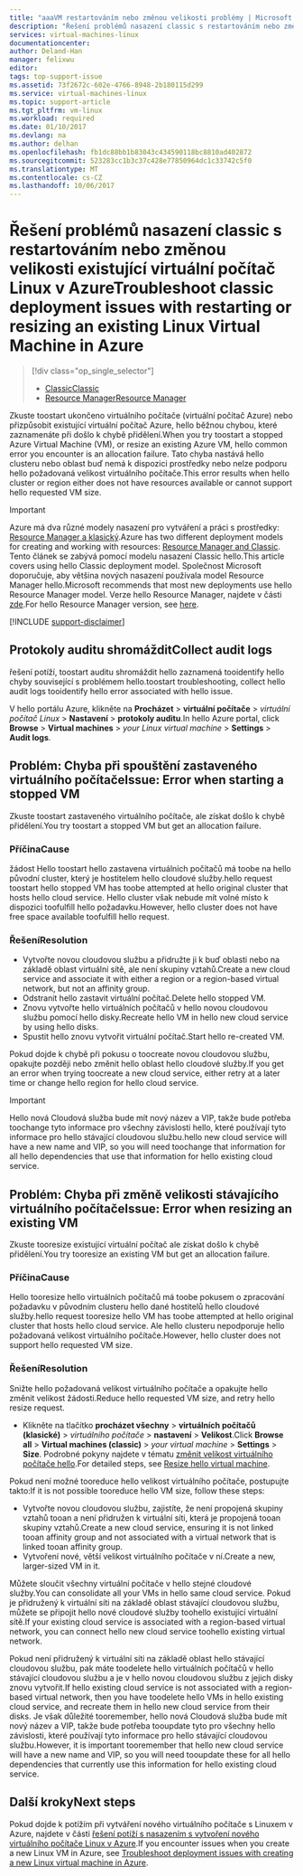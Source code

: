 ```yaml
---
title: "aaaVM restartováním nebo změnou velikosti problémy | Microsoft Docs"
description: "Řešení problémů nasazení classic s restartováním nebo změnou velikosti existující virtuální počítač Linux v Azure"
services: virtual-machines-linux
documentationcenter: 
author: Deland-Han
manager: felixwu
editor: 
tags: top-support-issue
ms.assetid: 73f2672c-602e-4766-8948-2b180115d299
ms.service: virtual-machines-linux
ms.topic: support-article
ms.tgt_pltfrm: vm-linux
ms.workload: required
ms.date: 01/10/2017
ms.devlang: na
ms.author: delhan
ms.openlocfilehash: fb1dc88bb1b83043c434590118bc8810ad402872
ms.sourcegitcommit: 523283cc1b3c37c428e77850964dc1c33742c5f0
ms.translationtype: MT
ms.contentlocale: cs-CZ
ms.lasthandoff: 10/06/2017
---
```

# <a name="troubleshoot-classic-deployment-issues-with-restarting-or-resizing-an-existing-linux-virtual-machine-in-azure"></a><span data-ttu-id="e73df-103">Řešení problémů nasazení classic s restartováním nebo změnou velikosti existující virtuální počítač Linux v Azure</span><span class="sxs-lookup"><span data-stu-id="e73df-103">Troubleshoot classic deployment issues with restarting or resizing an existing Linux Virtual Machine in Azure</span></span>
> [!div class="op_single_selector"]
> * [<span data-ttu-id="e73df-104">Classic</span><span class="sxs-lookup"><span data-stu-id="e73df-104">Classic</span></span>](restart-resize-error-troubleshooting.md)
> * [<span data-ttu-id="e73df-105">Resource Manager</span><span class="sxs-lookup"><span data-stu-id="e73df-105">Resource Manager</span></span>](../restart-resize-error-troubleshooting.md?toc=%2fazure%2fvirtual-machines%2flinux%2ftoc.json)
> 
> 

<span data-ttu-id="e73df-106">Zkuste toostart ukončeno virtuálního počítače (virtuální počítač Azure) nebo přizpůsobit existující virtuální počítač Azure, hello běžnou chybou, které zaznamenáte při došlo k chybě přidělení.</span><span class="sxs-lookup"><span data-stu-id="e73df-106">When you try toostart a stopped Azure Virtual Machine (VM), or resize an existing Azure VM, hello common error you encounter is an allocation failure.</span></span> <span data-ttu-id="e73df-107">Tato chyba nastává hello clusteru nebo oblast buď nemá k dispozici prostředky nebo nelze podporu hello požadovaná velikost virtuálního počítače.</span><span class="sxs-lookup"><span data-stu-id="e73df-107">This error results when hello cluster or region either does not have resources available or cannot support hello requested VM size.</span></span>

> [!IMPORTANT] 
> <span data-ttu-id="e73df-108">Azure má dva různé modely nasazení pro vytváření a práci s prostředky: [Resource Manager a klasický](../../../resource-manager-deployment-model.md).</span><span class="sxs-lookup"><span data-stu-id="e73df-108">Azure has two different deployment models for creating and working with resources: [Resource Manager and Classic](../../../resource-manager-deployment-model.md).</span></span> <span data-ttu-id="e73df-109">Tento článek se zabývá pomocí modelu nasazení Classic hello.</span><span class="sxs-lookup"><span data-stu-id="e73df-109">This article covers using hello Classic deployment model.</span></span> <span data-ttu-id="e73df-110">Společnost Microsoft doporučuje, aby většina nových nasazení používala model Resource Manager hello.</span><span class="sxs-lookup"><span data-stu-id="e73df-110">Microsoft recommends that most new deployments use hello Resource Manager model.</span></span> <span data-ttu-id="e73df-111">Verze hello Resource Manager, najdete v části [zde](../restart-resize-error-troubleshooting.md?toc=%2fazure%2fvirtual-machines%2flinux%2ftoc.json).</span><span class="sxs-lookup"><span data-stu-id="e73df-111">For hello Resource Manager version, see [here](../restart-resize-error-troubleshooting.md?toc=%2fazure%2fvirtual-machines%2flinux%2ftoc.json).</span></span>

[!INCLUDE [support-disclaimer](../../../../includes/support-disclaimer.md)]

## <a name="collect-audit-logs"></a><span data-ttu-id="e73df-112">Protokoly auditu shromáždit</span><span class="sxs-lookup"><span data-stu-id="e73df-112">Collect audit logs</span></span>
<span data-ttu-id="e73df-113">řešení potíží, toostart auditu shromáždit hello zaznamená tooidentify hello chyby související s problémem hello.</span><span class="sxs-lookup"><span data-stu-id="e73df-113">toostart troubleshooting, collect hello audit logs tooidentify hello error associated with hello issue.</span></span>

<span data-ttu-id="e73df-114">V hello portálu Azure, klikněte na **Procházet** > **virtuální počítače** > *virtuální počítač Linux*  >   **Nastavení** > **protokoly auditu**.</span><span class="sxs-lookup"><span data-stu-id="e73df-114">In hello Azure portal, click **Browse** > **Virtual machines** > *your Linux virtual machine* > **Settings** > **Audit logs**.</span></span>

## <a name="issue-error-when-starting-a-stopped-vm"></a><span data-ttu-id="e73df-115">Problém: Chyba při spouštění zastaveného virtuálního počítače</span><span class="sxs-lookup"><span data-stu-id="e73df-115">Issue: Error when starting a stopped VM</span></span>
<span data-ttu-id="e73df-116">Zkuste toostart zastaveného virtuálního počítače, ale získat došlo k chybě přidělení.</span><span class="sxs-lookup"><span data-stu-id="e73df-116">You try toostart a stopped VM but get an allocation failure.</span></span>

### <a name="cause"></a><span data-ttu-id="e73df-117">Příčina</span><span class="sxs-lookup"><span data-stu-id="e73df-117">Cause</span></span>
<span data-ttu-id="e73df-118">žádost Hello toostart hello zastavena virtuálních počítačů má toobe na hello původní cluster, který je hostitelem hello cloudové služby.</span><span class="sxs-lookup"><span data-stu-id="e73df-118">hello request toostart hello stopped VM has toobe attempted at hello original cluster that hosts hello cloud service.</span></span> <span data-ttu-id="e73df-119">Hello cluster však nebude mít volné místo k dispozici toofulfill hello požadavku.</span><span class="sxs-lookup"><span data-stu-id="e73df-119">However, hello cluster does not have free space available toofulfill hello request.</span></span>

### <a name="resolution"></a><span data-ttu-id="e73df-120">Řešení</span><span class="sxs-lookup"><span data-stu-id="e73df-120">Resolution</span></span>
* <span data-ttu-id="e73df-121">Vytvořte novou cloudovou službu a přidružte ji k buď oblasti nebo na základě oblast virtuální sítě, ale není skupiny vztahů.</span><span class="sxs-lookup"><span data-stu-id="e73df-121">Create a new cloud service and associate it with either a region or a region-based virtual network, but not an affinity group.</span></span>
* <span data-ttu-id="e73df-122">Odstranit hello zastavit virtuální počítač.</span><span class="sxs-lookup"><span data-stu-id="e73df-122">Delete hello stopped VM.</span></span>
* <span data-ttu-id="e73df-123">Znovu vytvořte hello virtuálních počítačů v hello novou cloudovou službu pomocí hello disky.</span><span class="sxs-lookup"><span data-stu-id="e73df-123">Recreate hello VM in hello new cloud service by using hello disks.</span></span>
* <span data-ttu-id="e73df-124">Spustit hello znovu vytvořit virtuální počítač.</span><span class="sxs-lookup"><span data-stu-id="e73df-124">Start hello re-created VM.</span></span>

<span data-ttu-id="e73df-125">Pokud dojde k chybě při pokusu o toocreate novou cloudovou službu, opakujte později nebo změnit hello oblast hello cloudové služby.</span><span class="sxs-lookup"><span data-stu-id="e73df-125">If you get an error when trying toocreate a new cloud service, either retry at a later time or change hello region for hello cloud service.</span></span>

> [!IMPORTANT]
> <span data-ttu-id="e73df-126">Hello nová Cloudová služba bude mít nový název a VIP, takže bude potřeba toochange tyto informace pro všechny závislosti hello, které používají tyto informace pro hello stávající cloudovou službu.</span><span class="sxs-lookup"><span data-stu-id="e73df-126">hello new cloud service will have a new name and VIP, so you will need toochange that information for all hello dependencies that use that information for hello existing cloud service.</span></span>
> 
> 

## <a name="issue-error-when-resizing-an-existing-vm"></a><span data-ttu-id="e73df-127">Problém: Chyba při změně velikosti stávajícího virtuálního počítače</span><span class="sxs-lookup"><span data-stu-id="e73df-127">Issue: Error when resizing an existing VM</span></span>
<span data-ttu-id="e73df-128">Zkuste tooresize existující virtuální počítač ale získat došlo k chybě přidělení.</span><span class="sxs-lookup"><span data-stu-id="e73df-128">You try tooresize an existing VM but get an allocation failure.</span></span>

### <a name="cause"></a><span data-ttu-id="e73df-129">Příčina</span><span class="sxs-lookup"><span data-stu-id="e73df-129">Cause</span></span>
<span data-ttu-id="e73df-130">Hello tooresize hello virtuálních počítačů má toobe pokusem o zpracování požadavku v původním clusteru hello dané hostitelů hello cloudové služby.</span><span class="sxs-lookup"><span data-stu-id="e73df-130">hello request tooresize hello VM has toobe attempted at hello original cluster that hosts hello cloud service.</span></span> <span data-ttu-id="e73df-131">Ale hello clusteru nepodporuje hello požadovaná velikost virtuálního počítače.</span><span class="sxs-lookup"><span data-stu-id="e73df-131">However, hello cluster does not support hello requested VM size.</span></span>

### <a name="resolution"></a><span data-ttu-id="e73df-132">Řešení</span><span class="sxs-lookup"><span data-stu-id="e73df-132">Resolution</span></span>
<span data-ttu-id="e73df-133">Snižte hello požadovaná velikost virtuálního počítače a opakujte hello změnit velikost žádosti.</span><span class="sxs-lookup"><span data-stu-id="e73df-133">Reduce hello requested VM size, and retry hello resize request.</span></span>

* <span data-ttu-id="e73df-134">Klikněte na tlačítko **procházet všechny** > **virtuálních počítačů (klasické)** > *virtuálního počítače* > **nastavení**  >  **Velikost**.</span><span class="sxs-lookup"><span data-stu-id="e73df-134">Click **Browse all** > **Virtual machines (classic)** > *your virtual machine* > **Settings** > **Size**.</span></span> <span data-ttu-id="e73df-135">Podrobné pokyny najdete v tématu [změnit velikost virtuálního počítače hello](https://msdn.microsoft.com/library/dn168976.aspx).</span><span class="sxs-lookup"><span data-stu-id="e73df-135">For detailed steps, see [Resize hello virtual machine](https://msdn.microsoft.com/library/dn168976.aspx).</span></span>

<span data-ttu-id="e73df-136">Pokud není možné tooreduce hello velikost virtuálního počítače, postupujte takto:</span><span class="sxs-lookup"><span data-stu-id="e73df-136">If it is not possible tooreduce hello VM size, follow these steps:</span></span>

* <span data-ttu-id="e73df-137">Vytvořte novou cloudovou službu, zajistíte, že není propojená skupiny vztahů tooan a není přidružen k virtuální síti, která je propojená tooan skupiny vztahů.</span><span class="sxs-lookup"><span data-stu-id="e73df-137">Create a new cloud service, ensuring it is not linked tooan affinity group and not associated with a virtual network that is linked tooan affinity group.</span></span>
* <span data-ttu-id="e73df-138">Vytvoření nové, větší velikost virtuálního počítače v ní.</span><span class="sxs-lookup"><span data-stu-id="e73df-138">Create a new, larger-sized VM in it.</span></span>

<span data-ttu-id="e73df-139">Můžete sloučit všechny virtuální počítače v hello stejné cloudové služby.</span><span class="sxs-lookup"><span data-stu-id="e73df-139">You can consolidate all your VMs in hello same cloud service.</span></span> <span data-ttu-id="e73df-140">Pokud je přidružený k virtuální síti na základě oblast stávající cloudovou službu, můžete se připojit hello nové cloudové služby toohello existující virtuální sítě.</span><span class="sxs-lookup"><span data-stu-id="e73df-140">If your existing cloud service is associated with a region-based virtual network, you can connect hello new cloud service toohello existing virtual network.</span></span>

<span data-ttu-id="e73df-141">Pokud není přidružený k virtuální síti na základě oblast hello stávající cloudovou službu, pak máte toodelete hello virtuálních počítačů v hello stávající cloudovou službu a je v hello novou cloudovou službu z jejich disky znovu vytvořit.</span><span class="sxs-lookup"><span data-stu-id="e73df-141">If hello existing cloud service is not associated with a region-based virtual network, then you have toodelete hello VMs in hello existing cloud service, and recreate them in hello new cloud service from their disks.</span></span> <span data-ttu-id="e73df-142">Je však důležité tooremember, hello nová Cloudová služba bude mít nový název a VIP, takže bude potřeba tooupdate tyto pro všechny hello závislosti, které používají tyto informace pro hello stávající cloudovou službu.</span><span class="sxs-lookup"><span data-stu-id="e73df-142">However, it is important tooremember that hello new cloud service will have a new name and VIP, so you will need tooupdate these for all hello dependencies that currently use this information for hello existing cloud service.</span></span>

## <a name="next-steps"></a><span data-ttu-id="e73df-143">Další kroky</span><span class="sxs-lookup"><span data-stu-id="e73df-143">Next steps</span></span>
<span data-ttu-id="e73df-144">Pokud dojde k potížím při vytváření nového virtuálního počítače s Linuxem v Azure, najdete v části [řešení potíží s nasazením s vytvoření nového virtuálního počítače Linux v Azure](../troubleshoot-deployment-new-vm.md?toc=%2fazure%2fvirtual-machines%2flinux%2ftoc.json).</span><span class="sxs-lookup"><span data-stu-id="e73df-144">If you encounter issues when you create a new Linux VM in Azure, see [Troubleshoot deployment issues with creating a new Linux virtual machine in Azure](../troubleshoot-deployment-new-vm.md?toc=%2fazure%2fvirtual-machines%2flinux%2ftoc.json).</span></span>

